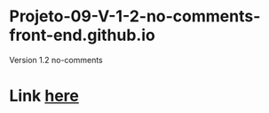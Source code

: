 # Projeto-09-V-1-2-no-comments-front-end.github.io
Version 1.2 no-comments
# Link [here]( https://thiagomassenomaciel.github.io/Projeto-09-V-1-2-no-comments-front-end.github.io/)
